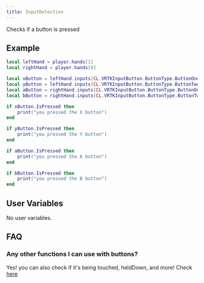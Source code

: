 ```yaml
---
title: InputDetection
---
```


Checks if a button is pressed

## Example

```lua
local leftHand = player.hands[1]
local rightHand = player.hands[0]

local xButton = leftHand.inputs[CL.VRTKInputButton.ButtonType.ButtonOne]
local yButton = leftHand.inputs[CL.VRTKInputButton.ButtonType.ButtonTwo]
local aButton = rightHand.inputs[CL.VRTKInputButton.ButtonType.ButtonOne]
local bButton = rightHand.inputs[CL.VRTKInputButton.ButtonType.ButtonTwo]

if xButton.IsPressed then
    print("you pressed the X button")
end

if yButton.IsPressed then
    print("you pressed the Y button")
end

if aButton.IsPressed then
    print("you pressed the A button")
end

if bButton.IsPressed then
    print("you pressed the B button")
end
```

## User Variables

No user variables.

## FAQ

### Any other functions I can use with buttons?

Yes! you can also check if it's being touched, heldDown, and more! Check [here](http://jjyy.guru/BTModToolkit/class_cross_link_1_1_v_r_t_k_input_button.html)
